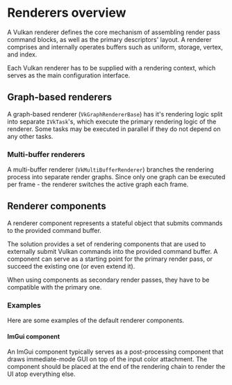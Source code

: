 # Renderers overview

A Vulkan renderer defines the core mechanism of assembling render pass command blocks, as well
as the primary descriptors' layout. A renderer comprises and internally operates buffers such as 
uniform, storage, vertex, and index. 

Each Vulkan renderer has to be supplied with a rendering context, which serves as
the main configuration interface.

## Graph-based renderers

A graph-based renderer (`VkGraphRendererBase`) has it's rendering logic split into separate `IVkTask`'s, which execute the
primary rendering logic of the renderer. Some tasks may be executed in parallel if they do
not depend on any other tasks.

### Multi-buffer renderers

A multi-buffer renderer (`VkMultiBufferRenderer`) branches the rendering process into separate render graphs. Since only one
graph can be executed per frame - the renderer switches the active graph each frame.

## Renderer components

A renderer component represents a stateful object that submits commands to the provided command buffer.

The solution provides a set of rendering components that are used to externally submit
Vulkan commands into the provided command buffer. A component can serve as a starting
point for the primary render pass, or succeed the existing one (or even extend it).

When using components as secondary render passes, they have to be compatible with the
primary one.

### Examples

Here are some examples of the default renderer components.

#### ImGui component

An ImGui component typically serves as a post-processing component that draws
immediate-mode GUI on top of the input color attachment. The component should be
placed at the end of the rendering chain to render the UI atop everything else.
